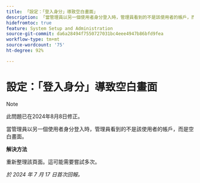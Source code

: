 ```yaml
---
title: 「設定：「登入身分」導致空白畫面」
description: 「當管理員以另一個使用者身分登入時，管理員看到的不是該使用者的帳戶，而是空白畫面。」
hidefromtoc: true
feature: System Setup and Administration
source-git-commit: da6a28494f7550727031bc4eee4947b86bfd9fea
workflow-type: tm+mt
source-wordcount: '75'
ht-degree: 92%

---
```



# 設定：「登入身分」導致空白畫面

>[!NOTE]
>
>此問題已在2024年8月8日修正。

當管理員以另一個使用者身分登入時，管理員看到的不是該使用者的帳戶，而是空白畫面。

**解決方法**

重新整理該頁面。這可能需要嘗試多次。

_於 2024 年 7 月 17 日首次回報。_
